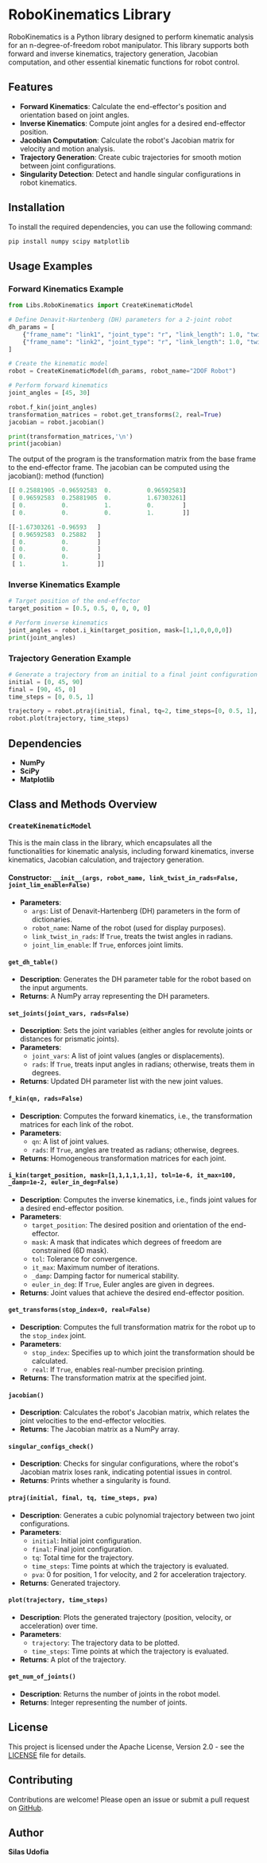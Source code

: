 
# RoboKinematics Library

RoboKinematics is a Python library designed to perform kinematic analysis for an n-degree-of-freedom robot manipulator. This library supports both forward and inverse kinematics, trajectory generation, Jacobian computation, and other essential kinematic functions for robot control.

## Features

- **Forward Kinematics**: Calculate the end-effector's position and orientation based on joint angles.
- **Inverse Kinematics**: Compute joint angles for a desired end-effector position.
- **Jacobian Computation**: Calculate the robot's Jacobian matrix for velocity and motion analysis.
- **Trajectory Generation**: Create cubic trajectories for smooth motion between joint configurations.
- **Singularity Detection**: Detect and handle singular configurations in robot kinematics.

## Installation

To install the required dependencies, you can use the following command:

```bash
pip install numpy scipy matplotlib
```

## Usage Examples

### Forward Kinematics Example

```python
from Libs.RoboKinematics import CreateKinematicModel

# Define Denavit-Hartenberg (DH) parameters for a 2-joint robot
dh_params = [
    {"frame_name": "link1", "joint_type": "r", "link_length": 1.0, "twist": 0, "offset": 0, "theta": 0},
    {"frame_name": "link2", "joint_type": "r", "link_length": 1.0, "twist": 0, "offset": 0, "theta": 0}
]

# Create the kinematic model
robot = CreateKinematicModel(dh_params, robot_name="2DOF Robot")

# Perform forward kinematics
joint_angles = [45, 30]

robot.f_kin(joint_angles)
transformation_matrices = robot.get_transforms(2, real=True)
jacobian = robot.jacobian()

print(transformation_matrices,'\n')
print(jacobian)
```
The output of the program is the transformation matrix from the base frame to the end-effector frame.
The jacobian can be computed using the jacobian(): method (function)

```python
[[ 0.25881905 -0.96592583  0.          0.96592583]
 [ 0.96592583  0.25881905  0.          1.67303261]
 [ 0.          0.          1.          0.        ]
 [ 0.          0.          0.          1.        ]] 

[[-1.67303261 -0.96593   ]
 [ 0.96592583  0.25882   ]
 [ 0.          0.        ]
 [ 0.          0.        ]
 [ 0.          0.        ]
 [ 1.          1.        ]]
```


### Inverse Kinematics Example

```python
# Target position of the end-effector
target_position = [0.5, 0.5, 0, 0, 0, 0]

# Perform inverse kinematics
joint_angles = robot.i_kin(target_position, mask=[1,1,0,0,0,0])
print(joint_angles)
```

### Trajectory Generation Example

```python
# Generate a trajectory from an initial to a final joint configuration
initial = [0, 45, 90]
final = [90, 45, 0]
time_steps = [0, 0.5, 1]

trajectory = robot.ptraj(initial, final, tq=2, time_steps=[0, 0.5, 1], pva=0)
robot.plot(trajectory, time_steps)
```

## Dependencies

- **NumPy**
- **SciPy**
- **Matplotlib**


## Class and Methods Overview

### `CreateKinematicModel`

This is the main class in the library, which encapsulates all the functionalities for kinematic analysis, including forward kinematics, inverse kinematics, Jacobian calculation, and trajectory generation.

#### **Constructor: `__init__(args, robot_name, link_twist_in_rads=False, joint_lim_enable=False)`**

- **Parameters**:
  - `args`: List of Denavit-Hartenberg (DH) parameters in the form of dictionaries.
  - `robot_name`: Name of the robot (used for display purposes).
  - `link_twist_in_rads`: If `True`, treats the twist angles in radians.
  - `joint_lim_enable`: If `True`, enforces joint limits.

#### **`get_dh_table()`**
- **Description**: Generates the DH parameter table for the robot based on the input arguments.
- **Returns**: A NumPy array representing the DH parameters.

#### **`set_joints(joint_vars, rads=False)`**
- **Description**: Sets the joint variables (either angles for revolute joints or distances for prismatic joints).
- **Parameters**:
  - `joint_vars`: A list of joint values (angles or displacements).
  - `rads`: If `True`, treats input angles in radians; otherwise, treats them in degrees.
- **Returns**: Updated DH parameter list with the new joint values.

#### **`f_kin(qn, rads=False)`**
- **Description**: Computes the forward kinematics, i.e., the transformation matrices for each link of the robot.
- **Parameters**:
  - `qn`: A list of joint values.
  - `rads`: If `True`, angles are treated as radians; otherwise, degrees.
- **Returns**: Homogeneous transformation matrices for each joint.

#### **`i_kin(target_position, mask=[1,1,1,1,1,1], tol=1e-6, it_max=100, _damp=1e-2, euler_in_deg=False)`**
- **Description**: Computes the inverse kinematics, i.e., finds joint values for a desired end-effector position.
- **Parameters**:
  - `target_position`: The desired position and orientation of the end-effector.
  - `mask`: A mask that indicates which degrees of freedom are constrained (6D mask).
  - `tol`: Tolerance for convergence.
  - `it_max`: Maximum number of iterations.
  - `_damp`: Damping factor for numerical stability.
  - `euler_in_deg`: If `True`, Euler angles are given in degrees.
- **Returns**: Joint values that achieve the desired end-effector position.

#### **`get_transforms(stop_index=0, real=False)`**
- **Description**: Computes the full transformation matrix for the robot up to the `stop_index` joint.
- **Parameters**:
  - `stop_index`: Specifies up to which joint the transformation should be calculated.
  - `real`: If `True`, enables real-number precision printing.
- **Returns**: The transformation matrix at the specified joint.

#### **`jacobian()`**
- **Description**: Calculates the robot's Jacobian matrix, which relates the joint velocities to the end-effector velocities.
- **Returns**: The Jacobian matrix as a NumPy array.

#### **`singular_configs_check()`**
- **Description**: Checks for singular configurations, where the robot's Jacobian matrix loses rank, indicating potential issues in control.
- **Returns**: Prints whether a singularity is found.

#### **`ptraj(initial, final, tq, time_steps, pva)`**
- **Description**: Generates a cubic polynomial trajectory between two joint configurations.
- **Parameters**:
  - `initial`: Initial joint configuration.
  - `final`: Final joint configuration.
  - `tq`: Total time for the trajectory.
  - `time_steps`: Time points at which the trajectory is evaluated.
  - `pva`: 0 for position, 1 for velocity, and 2 for acceleration trajectory.
- **Returns**: Generated trajectory.

#### **`plot(trajectory, time_steps)`**
- **Description**: Plots the generated trajectory (position, velocity, or acceleration) over time.
- **Parameters**:
  - `trajectory`: The trajectory data to be plotted.
  - `time_steps`: Time points at which the trajectory is evaluated.
- **Returns**: A plot of the trajectory.

#### **`get_num_of_joints()`**
- **Description**: Returns the number of joints in the robot model.
- **Returns**: Integer representing the number of joints.


## License

This project is licensed under the Apache License, Version 2.0 - see the [LICENSE](http://www.apache.org/licenses/LICENSE-2.0) file for details.

## Contributing

Contributions are welcome! Please open an issue or submit a pull request on [GitHub](https://github.com/Silas-U/Robot-Kinematics-lib/tree/main).

## Author

**Silas Udofia**
```
